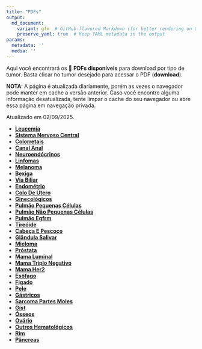 ```yaml
---
title: "PDFs"
output: 
  md_document:
    variant: gfm  # GitHub-flavored Markdown (for better rendering on GitHub)
    preserve_yaml: true  # Keep YAML metadata in the output
params:
  metadata: ''
  media: ''
---
```


<script async src="https://scripts.simpleanalyticscdn.com/latest.js"></script>

Aqui você encontrará os 📝 **PDFs disponíveis** para download por tipo
de tumor. Basta clicar no tumor desejado para acessar o PDF
(**download**).

**NOTA**: A página é atualizada diariamente, porém as vezes o navegador
pode manter em cache a versão anterior. Caso você encontre alguma
informação desatualizada, tente limpar o cache do seu navegador ou abre
essa página em navegação privada.

Atualizado em 02/09/2025.

- [**Leucemia**](https://coeoralmeds-e768.restdb.io/media/68b68016f63b804800263aef?download=true)
- [**Sistema Nervoso
  Central**](https://coeoralmeds-e768.restdb.io/media/68b68017f63b804800263af2?download=true)
- [**Colorretais**](https://coeoralmeds-e768.restdb.io/media/68b6801bf63b804800263af7?download=true)
- [**Canal
  Anal**](https://coeoralmeds-e768.restdb.io/media/68b6801cf63b804800263af9?download=true)
- [**Neuroendócrinos**](https://coeoralmeds-e768.restdb.io/media/68b6801ff63b804800263afb?download=true)
- [**Linfomas**](https://coeoralmeds-e768.restdb.io/media/68b68020f63b804800263afd?download=true)
- [**Melanoma**](https://coeoralmeds-e768.restdb.io/media/68b68022f63b804800263aff?download=true)
- [**Bexiga**](https://coeoralmeds-e768.restdb.io/media/68b68024f63b804800263b05?download=true)
- [**Via
  Biliar**](https://coeoralmeds-e768.restdb.io/media/68b68025f63b804800263b07?download=true)
- [**Endométrio**](https://coeoralmeds-e768.restdb.io/media/68b68027f63b804800263b09?download=true)
- [**Colo De
  Útero**](https://coeoralmeds-e768.restdb.io/media/68b68029f63b804800263b0b?download=true)
- [**Ginecológicos**](https://coeoralmeds-e768.restdb.io/media/68b6802bf63b804800263b0d?download=true)
- [**Pulmão Pequenas
  Células**](https://coeoralmeds-e768.restdb.io/media/68b6802df63b804800263b0f?download=true)
- [**Pulmão Não Pequenas
  Células**](https://coeoralmeds-e768.restdb.io/media/68b6802ff63b804800263b11?download=true)
- [**Pulmão
  Egfrm**](https://coeoralmeds-e768.restdb.io/media/68b68031f63b804800263b13?download=true)
- [**Tireóide**](https://coeoralmeds-e768.restdb.io/media/68b68034f63b804800263b17?download=true)
- [**Cabeça E
  Pescoço**](https://coeoralmeds-e768.restdb.io/media/68b68036f63b804800263b19?download=true)
- [**Glândula
  Salivar**](https://coeoralmeds-e768.restdb.io/media/68b68038f63b804800263b1b?download=true)
- [**Mieloma**](https://coeoralmeds-e768.restdb.io/media/68b6803af63b804800263b1d?download=true)
- [**Próstata**](https://coeoralmeds-e768.restdb.io/media/68b6803cf63b804800263b1f?download=true)
- [**Mama
  Luminal**](https://coeoralmeds-e768.restdb.io/media/68b6803ff63b804800263b23?download=true)
- [**Mama Triplo
  Negativo**](https://coeoralmeds-e768.restdb.io/media/68b68041f63b804800263b25?download=true)
- [**Mama
  Her2**](https://coeoralmeds-e768.restdb.io/media/68b68043f63b804800263b27?download=true)
- [**Esôfago**](https://coeoralmeds-e768.restdb.io/media/68b68045f63b804800263b29?download=true)
- [**Fígado**](https://coeoralmeds-e768.restdb.io/media/68b68047f63b804800263b2b?download=true)
- [**Pele**](https://coeoralmeds-e768.restdb.io/media/68b68049f63b804800263b2d?download=true)
- [**Gástricos**](https://coeoralmeds-e768.restdb.io/media/68b6804bf63b804800263b2f?download=true)
- [**Sarcoma Partes
  Moles**](https://coeoralmeds-e768.restdb.io/media/68b6804df63b804800263b31?download=true)
- [**Gist**](https://coeoralmeds-e768.restdb.io/media/68b6804ff63b804800263b33?download=true)
- [**Ósseos**](https://coeoralmeds-e768.restdb.io/media/68b68050f63b804800263b35?download=true)
- [**Ovário**](https://coeoralmeds-e768.restdb.io/media/68b68052f63b804800263b37?download=true)
- [**Outros
  Hematológicos**](https://coeoralmeds-e768.restdb.io/media/68b68054f63b804800263b39?download=true)
- [**Rim**](https://coeoralmeds-e768.restdb.io/media/68b68056f63b804800263b3b?download=true)
- [**Pâncreas**](https://coeoralmeds-e768.restdb.io/media/68b68058f63b804800263b3d?download=true)
